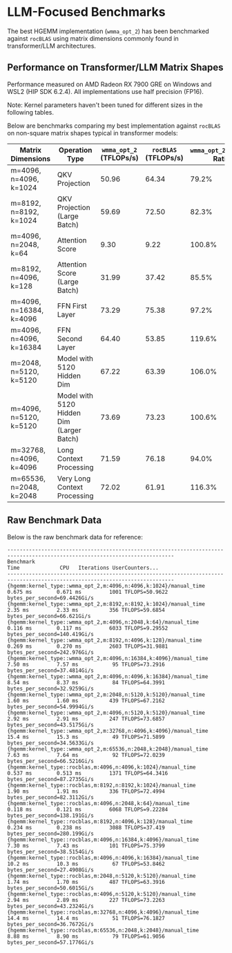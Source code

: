 # LLM-Focused Benchmarks

The best HGEMM implementation (`wmma_opt_2`) has been benchmarked against `rocBLAS` using matrix dimensions commonly found in transformer/LLM architectures.

## Performance on Transformer/LLM Matrix Shapes

Performance measured on AMD Radeon RX 7900 GRE on Windows and WSL2 (HIP SDK 6.2.4). All implementations use half precision (FP16).

Note: Kernel parameters haven't been tuned for different sizes in the following tables.

Below are benchmarks comparing my best implementation against `rocBLAS` on non-square matrix shapes typical in transformer models:

| Matrix Dimensions | Operation Type | `wmma_opt_2` (TFLOPs/s) | `rocBLAS` (TFLOPs/s) | `wmma_opt_2`/`rocBLAS` Ratio |
|------------------|----------------|-----------------|-------------------|-------------------|
| m=4096, n=4096, k=1024 | QKV Projection | 50.96 | 64.34 | 79.2% |
| m=8192, n=8192, k=1024 | QKV Projection (Large Batch) | 59.69 | 72.50 | 82.3% |
| m=4096, n=2048, k=64 | Attention Score | 9.30 | 9.22 | 100.8% |
| m=8192, n=4096, k=128 | Attention Score (Large Batch) | 31.99 | 37.42 | 85.5% |
| m=4096, n=16384, k=4096 | FFN First Layer | 73.29 | 75.38 | 97.2% |
| m=4096, n=4096, k=16384 | FFN Second Layer | 64.40 | 53.85 | 119.6% |
| m=2048, n=5120, k=5120 | Model with 5120 Hidden Dim | 67.22 | 63.39 | 106.0% |
| m=4096, n=5120, k=5120 | Model with 5120 Hidden Dim (Larger Batch) | 73.69 | 73.23 | 100.6% |
| m=32768, n=4096, k=4096 | Long Context Processing | 71.59 | 76.18 | 94.0% |
| m=65536, n=2048, k=2048 | Very Long Context Processing | 72.02 | 61.91 | 116.3% |

## Raw Benchmark Data

Below is the raw benchmark data for reference:

```
----------------------------------------------------------------------------------------------------------------------------
Benchmark                                                                  Time             CPU   Iterations UserCounters...
----------------------------------------------------------------------------------------------------------------------------
{hgemm:kernel_type::wmma_opt_2,m:4096,n:4096,k:1024}/manual_time       0.675 ms        0.671 ms         1001 TFLOPS=50.9622 bytes_per_second=69.4426Gi/s
{hgemm:kernel_type::wmma_opt_2,m:8192,n:8192,k:1024}/manual_time        2.35 ms         2.33 ms          356 TFLOPS=59.6854 bytes_per_second=66.621Gi/s
{hgemm:kernel_type::wmma_opt_2,m:4096,n:2048,k:64}/manual_time         0.116 ms        0.117 ms         6033 TFLOPS=9.29552 bytes_per_second=140.419Gi/s
{hgemm:kernel_type::wmma_opt_2,m:8192,n:4096,k:128}/manual_time        0.269 ms        0.270 ms         2603 TFLOPS=31.9881 bytes_per_second=242.976Gi/s
{hgemm:kernel_type::wmma_opt_2,m:4096,n:16384,k:4096}/manual_time       7.50 ms         7.57 ms           95 TFLOPS=73.2916 bytes_per_second=37.4814Gi/s
{hgemm:kernel_type::wmma_opt_2,m:4096,n:4096,k:16384}/manual_time       8.54 ms         8.37 ms           84 TFLOPS=64.3991 bytes_per_second=32.9259Gi/s
{hgemm:kernel_type::wmma_opt_2,m:2048,n:5120,k:5120}/manual_time        1.60 ms         1.60 ms          439 TFLOPS=67.2162 bytes_per_second=54.9994Gi/s
{hgemm:kernel_type::wmma_opt_2,m:4096,n:5120,k:5120}/manual_time        2.92 ms         2.91 ms          247 TFLOPS=73.6857 bytes_per_second=43.5175Gi/s
{hgemm:kernel_type::wmma_opt_2,m:32768,n:4096,k:4096}/manual_time       15.4 ms         15.3 ms           49 TFLOPS=71.5899 bytes_per_second=34.5633Gi/s
{hgemm:kernel_type::wmma_opt_2,m:65536,n:2048,k:2048}/manual_time       7.63 ms         7.64 ms           92 TFLOPS=72.0239 bytes_per_second=66.5216Gi/s
{hgemm:kernel_type::rocblas,m:4096,n:4096,k:1024}/manual_time          0.537 ms        0.513 ms         1371 TFLOPS=64.3416 bytes_per_second=87.2735Gi/s
{hgemm:kernel_type::rocblas,m:8192,n:8192,k:1024}/manual_time           1.90 ms         1.91 ms          336 TFLOPS=72.4994 bytes_per_second=82.3112Gi/s
{hgemm:kernel_type::rocblas,m:4096,n:2048,k:64}/manual_time            0.118 ms        0.121 ms         6068 TFLOPS=9.22284 bytes_per_second=138.191Gi/s
{hgemm:kernel_type::rocblas,m:8192,n:4096,k:128}/manual_time           0.234 ms        0.238 ms         3088 TFLOPS=37.419 bytes_per_second=280.199Gi/s
{hgemm:kernel_type::rocblas,m:4096,n:16384,k:4096}/manual_time          7.30 ms         7.43 ms          101 TFLOPS=75.3799 bytes_per_second=38.5154Gi/s
{hgemm:kernel_type::rocblas,m:4096,n:4096,k:16384}/manual_time          10.2 ms         10.3 ms           67 TFLOPS=53.8462 bytes_per_second=27.4908Gi/s
{hgemm:kernel_type::rocblas,m:2048,n:5120,k:5120}/manual_time           1.74 ms         1.70 ms          487 TFLOPS=63.3916 bytes_per_second=50.6015Gi/s
{hgemm:kernel_type::rocblas,m:4096,n:5120,k:5120}/manual_time           2.94 ms         2.89 ms          227 TFLOPS=73.2263 bytes_per_second=43.2324Gi/s
{hgemm:kernel_type::rocblas,m:32768,n:4096,k:4096}/manual_time          14.4 ms         14.4 ms           51 TFLOPS=76.1827 bytes_per_second=36.7672Gi/s
{hgemm:kernel_type::rocblas,m:65536,n:2048,k:2048}/manual_time          8.88 ms         8.90 ms           79 TFLOPS=61.9056 bytes_per_second=57.1776Gi/s
```

